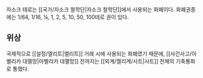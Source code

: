 자소크 테로는 [[국가/자소크 철학단|자소크 철학단]]에서 사용되는 화폐이다. 화폐권종에는 1/64, 1/16, ¼, 1, 2, 5, 10, 50, 100테로 권이 있다.

## 위상
국제적으로 [[설정/엘리트|엘리트]] 거래 시에 사용되는 화폐였기 때문에, [[사건사고/아벨리카 대멸망|아벨리카 대멸망]] 전까지는 [[외계/젤리계/사트|사트]] 전체의 기축통화로 통했다.